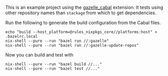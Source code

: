 This is an example project using the [gazelle_cabal][gazelle_cabal] extension.
It tests using other repository names than `stackage` from which to get dependencies.

Run the following to generate the build configuration from the Cabal files.
```bazel
echo "build --host_platform=@rules_nixpkgs_core//platforms:host" > .bazelrc.local
nix-shell --pure --run "bazel run //:gazelle"
nix-shell --pure --run "bazel run //:gazelle-update-repos"
```
Now you can build and test with
```bazel
nix-shell --pure --run "bazel build //..."
nix-shell --pure --run "bazel test //..."
```

[gazelle_cabal]: https://github.com/tweag/gazelle_cabal
